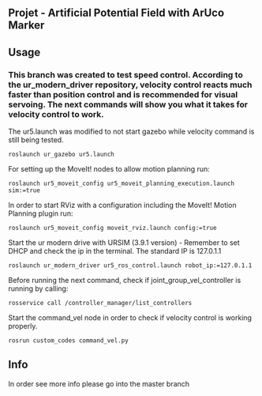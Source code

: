 ## Projet - Artificial Potential Field with ArUco Marker

## Usage
### This branch was created to test speed control. According to the ur_modern_driver repository, velocity control reacts much faster than position control and is recommended for visual servoing. The next commands will show you what it takes for velocity control to work.

The ur5.launch was modified to not start gazebo while velocity command is still being tested.

`roslaunch ur_gazebo ur5.launch`

For setting up the MoveIt! nodes to allow motion planning run:

`roslaunch ur5_moveit_config ur5_moveit_planning_execution.launch sim:=true`

In order to start RViz with a configuration including the MoveIt! Motion Planning plugin run:

`roslaunch ur5_moveit_config moveit_rviz.launch config:=true`

Start the ur modern drive with URSIM (3.9.1 version) - Remember to set DHCP and check the ip in the terminal. The standard IP is 127.0.1.1

`roslaunch ur_modern_driver ur5_ros_control.launch robot_ip:=127.0.1.1`

Before running the next command, check if joint_group_vel_controller is running by calling:

`rosservice call /controller_manager/list_controllers`

Start the command_vel node in order to check if velocity control is working properly.

`rosrun custom_codes command_vel.py`


## Info

In order see more info please go into the master branch
